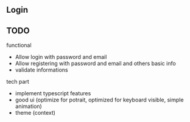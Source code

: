 ## Login

## TODO

functional
- Allow login with password and email
- Allow registering with password and email and others basic info
- validate informations

tech part
- implement typescript features
- good ui (optimize for potrait, optimized for keyboard visible, simple animation)
- theme (context) 